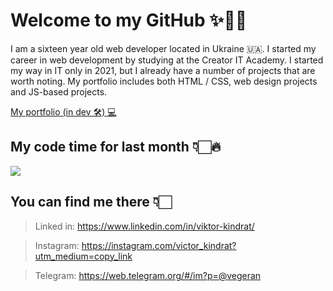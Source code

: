 # Welcome to my GitHub ✨👋🏻

I am a sixteen year old web developer located in Ukraine 🇺🇦. I started my career in web development by studying at the Creator IT Academy. I started my way in IT only in 2021, but I already have a number of projects that are worth noting. My portfolio includes both HTML / CSS, web design projects and JS-based projects.

[My portfolio (in dev 🛠) 💻](https://victor-kindrat.netlify.app/)

## My code time for last month 👇🏻🔥

<a href="https://wakatime.com"><img src="https://wakatime.com/share/@36fc7641-7da0-41a7-8648-c61da8a226f7/27180129-4000-48f3-a407-cd5e3d0b2755.png" /></a>

## You can find me there 👇🏻
> Linked in: https://www.linkedin.com/in/viktor-kindrat/

> Instagram: https://instagram.com/victor_kindrat?utm_medium=copy_link

> Telegram: https://web.telegram.org/#/im?p=@vegeran
